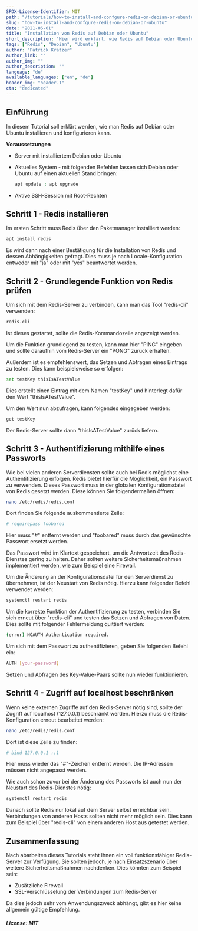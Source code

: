 ```yaml
---
SPDX-License-Identifier: MIT
path: "/tutorials/how-to-install-and-confgure-redis-on-debian-or-ubuntu/de"
slug: "how-to-install-and-confgure-redis-on-debian-or-ubuntu"
date: "2021-06-01"
title: "Installation von Redis auf Debian oder Ubuntu"
short_description: "Hier wird erklärt, wie Redis auf Debian oder Ubuntu zu installieren ist"
tags: ["Redis", "Debian", "Ubuntu"]
author: "Patrick Kratzer"
author_link: ""
author_img: ""
author_description: ""
language: "de"
available_languages: ["en", "de"]
header_img: "header-1"
cta: "dedicated"
---
```


## Einführung

In diesem Tutorial soll erklärt werden, wie man Redis auf Debian oder Ubuntu installieren und konfigurieren kann.

**Voraussetzungen**

* Server mit installiertem Debian oder Ubuntu
* Aktuelles System - mit folgenden Befehlen lassen sich Debian oder Ubuntu auf einen aktuellen Stand bringen:

  ```bash
  apt update ; apt upgrade
  ```

* Aktive SSH-Session mit Root-Rechten

## Schritt 1 - Redis installieren

Im ersten Schritt muss Redis über den Paketmanager installiert werden:

```bash
apt install redis
```

Es wird dann nach einer Bestätigung für die Installation von Redis und dessen Abhängigkeiten gefragt. Dies muss je nach Locale-Konfiguration entweder mit "ja" oder mit "yes" beantwortet werden.

## Schritt 2 - Grundlegende Funktion von Redis prüfen

Um sich mit dem Redis-Server zu verbinden, kann man das Tool "redis-cli" verwenden:

```bash
redis-cli
```

Ist dieses gestartet, sollte die Redis-Kommandozeile angezeigt werden.

Um die Funktion grundlegend zu testen, kann man hier "PING" eingeben und sollte daraufhin vom Redis-Server ein "PONG" zurück erhalten.

Außerdem ist es empfehlenswert, das Setzen und Abfragen eines Eintrags zu testen. Dies kann beispielsweise so erfolgen:

```bash
set testKey thisIsATestValue
```

Dies erstellt einen Eintrag mit dem Namen "testKey" und hinterlegt dafür den Wert "thisIsATestValue".

Um den Wert nun abzufragen, kann folgendes eingegeben werden:

```bash
get testKey
```

Der Redis-Server sollte dann "thisIsATestValue" zurück liefern.

## Schritt 3 - Authentifizierung mithilfe eines Passworts

Wie bei vielen anderen Serverdiensten sollte auch bei Redis möglichst eine Authentifizierung erfolgen. Redis bietet hierfür die Möglichkeit, ein Passwort zu verwenden. Dieses Passwort muss in der globalen Konfigurationsdatei von Redis gesetzt werden. Diese können Sie folgendermaßen öffnen:

```bash
nano /etc/redis/redis.conf
```

Dort finden Sie folgende auskommentierte Zeile:

```bash
# requirepass foobared
```

Hier muss "#" entfernt werden und "foobared" muss durch das gewünschte Passwort ersetzt werden.

Das Passwort wird im Klartext gespeichert, um die Antwortzeit des Redis-Dienstes gering zu halten. Daher sollten weitere Sicherheitsmaßnahmen implementiert werden, wie zum Beispiel eine Firewall.

Um die Änderung an der Konfigurationsdatei für den Serverdienst zu übernehmen, ist der Neustart von Redis nötig. Hierzu kann folgender Befehl verwendet werden:

```bash
systemctl restart redis
```

Um die korrekte Funktion der Authentifizierung zu testen, verbinden Sie sich erneut über "redis-cli" und testen das Setzen und Abfragen von Daten. Dies sollte mit folgender Fehlermeldung quittiert werden:

```bash
(error) NOAUTH Authentication required.
```

Um sich mit dem Passwort zu authentifizieren, geben Sie folgenden Befehl ein:

```bash
AUTH [your-password]
```

Setzen und Abfragen des Key-Value-Paars sollte nun wieder funktionieren.

## Schritt 4 - Zugriff auf localhost beschränken

Wenn keine externen Zugriffe auf den Redis-Server nötig sind, sollte der Zugriff auf localhost (127.0.0.1) beschränkt werden. Hierzu muss die Redis-Konfiguration erneut bearbeitet werden:

```bash
nano /etc/redis/redis.conf
```

Dort ist diese Zeile zu finden:

```bash
# bind 127.0.0.1 ::1
```

Hier muss wieder das "#"-Zeichen entfernt werden. Die IP-Adressen müssen nicht angepasst werden.

Wie auch schon zuvor bei der Änderung des Passworts ist auch nun der Neustart des Redis-Dienstes nötig:

```bash
systemctl restart redis
```

Danach sollte Redis nur lokal auf dem Server selbst erreichbar sein. Verbindungen von anderen Hosts sollten nicht mehr möglich sein. Dies kann zum Beispiel über "redis-cli" von einem anderen Host aus getestet werden.

## Zusammenfassung

Nach abarbeiten dieses Tutorials steht Ihnen ein voll funktionsfähiger Redis-Server zur Verfügung. Sie sollten jedoch, je nach Einsatzszenario über weitere Sicherheitsmaßnahmen nachdenken. Dies könnten zum Beispiel sein:

* Zusätzliche Firewall
* SSL-Verschlüsselung der Verbindungen zum Redis-Server

Da dies jedoch sehr vom Anwendungszweck abhängt, gibt es hier keine allgemein gültige Empfehlung.

##### License: MIT

<!--

Contributor's Certificate of Origin

By making a contribution to this project, I certify that:

(a) The contribution was created in whole or in part by me and I have
    the right to submit it under the license indicated in the file; or

(b) The contribution is based upon previous work that, to the best of my
    knowledge, is covered under an appropriate license and I have the
    right under that license to submit that work with modifications,
    whether created in whole or in part by me, under the same license
    (unless I am permitted to submit under a different license), as
    indicated in the file; or

(c) The contribution was provided directly to me by some other person
    who certified (a), (b) or (c) and I have not modified it.

(d) I understand and agree that this project and the contribution are
    public and that a record of the contribution (including all personal
    information I submit with it, including my sign-off) is maintained
    indefinitely and may be redistributed consistent with this project
    or the license(s) involved.

Signed-off-by: Patrick Kratzer (patrickk295@gmail.com)

-->
